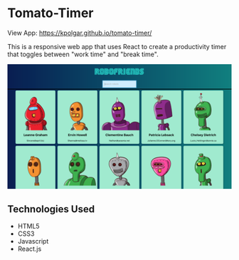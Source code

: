 # Tomato-Timer

View App:
https://kpolgar.github.io/tomato-timer/

This is a responsive web app that uses React to create a productivity timer that toggles between "work time" and "break time".  
 
![picture of the app](https://github.com/kpolgar/robotfriends-redux/blob/master/robofriends.png)

## Technologies Used
* HTML5
* CSS3
* Javascript
* React.js

